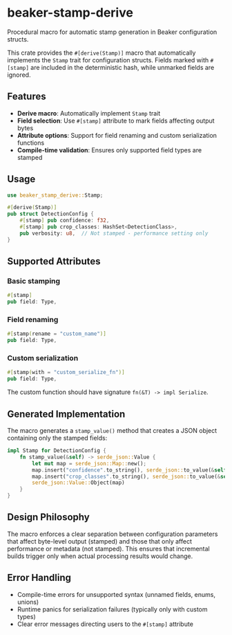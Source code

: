 # beaker-stamp-derive

Procedural macro for automatic stamp generation in Beaker configuration structs.

This crate provides the `#[derive(Stamp)]` macro that automatically implements the `Stamp` trait for configuration structs. Fields marked with `#[stamp]` are included in the deterministic hash, while unmarked fields are ignored.

## Features

- **Derive macro**: Automatically implement `Stamp` trait
- **Field selection**: Use `#[stamp]` attribute to mark fields affecting output bytes
- **Attribute options**: Support for field renaming and custom serialization functions
- **Compile-time validation**: Ensures only supported field types are stamped

## Usage

```rust
use beaker_stamp_derive::Stamp;

#[derive(Stamp)]
pub struct DetectionConfig {
    #[stamp] pub confidence: f32,
    #[stamp] pub crop_classes: HashSet<DetectionClass>,
    pub verbosity: u8,  // Not stamped - performance setting only
}
```

## Supported Attributes

### Basic stamping
```rust
#[stamp]
pub field: Type,
```

### Field renaming
```rust
#[stamp(rename = "custom_name")]
pub field: Type,
```

### Custom serialization
```rust
#[stamp(with = "custom_serialize_fn")]
pub field: Type,
```

The custom function should have signature `fn(&T) -> impl Serialize`.

## Generated Implementation

The macro generates a `stamp_value()` method that creates a JSON object containing only the stamped fields:

```rust
impl Stamp for DetectionConfig {
    fn stamp_value(&self) -> serde_json::Value {
        let mut map = serde_json::Map::new();
        map.insert("confidence".to_string(), serde_json::to_value(&self.confidence).unwrap());
        map.insert("crop_classes".to_string(), serde_json::to_value(&self.crop_classes).unwrap());
        serde_json::Value::Object(map)
    }
}
```

## Design Philosophy

The macro enforces a clear separation between configuration parameters that affect byte-level output (stamped) and those that only affect performance or metadata (not stamped). This ensures that incremental builds trigger only when actual processing results would change.

## Error Handling

- Compile-time errors for unsupported syntax (unnamed fields, enums, unions)
- Runtime panics for serialization failures (typically only with custom types)
- Clear error messages directing users to the `#[stamp]` attribute
